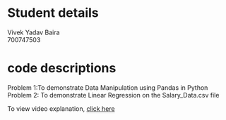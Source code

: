 # Student details
Vivek Yadav Baira
</br>
700747503

# code descriptions

Problem 1:To demonstrate Data Manipulation using Pandas in Python
<br/>
Problem 2: To demonstrate Linear Regression on the Salary_Data.csv file


To view video explanation, [click here]()
